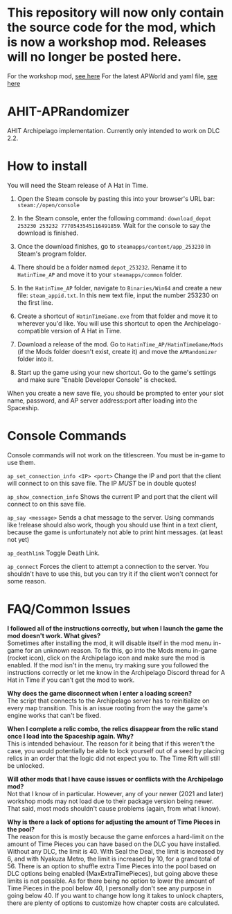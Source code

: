 # This repository will now only contain the source code for the mod, which is now a workshop mod. Releases will no longer be posted here.
For the workshop mod, [see here](https://steamcommunity.com/sharedfiles/filedetails/?id=3026842601)
For the latest APWorld and yaml file, [see here](https://github.com/CookieCat45/Archipelago-ahit/releases)

# AHIT-APRandomizer
AHIT Archipelago implementation. Currently only intended to work on DLC 2.2.

# How to install
You will need the Steam release of A Hat in Time.
  
1. Open the Steam console by pasting this into your browser's URL bar: `steam://open/console`

2. In the Steam console, enter the following command: `download_depot 253230 253232 7770543545116491859`. Wait for the console to say the download is finished.

3. Once the download finishes, go to `steamapps/content/app_253230` in Steam's program folder.

4. There should be a folder named `depot_253232`. Rename it to `HatinTime_AP` and move it to your `steamapps/common` folder.

5. In the `HatinTime_AP` folder, navigate to `Binaries/Win64` and create a new file: `steam_appid.txt`. In this new text file, input the number 253230 on the first line.

6. Create a shortcut of `HatinTimeGame.exe` from that folder and move it to wherever you'd like. You will use this shortcut to open the Archipelago-compatible version of A Hat in Time.

7. Download a release of the mod. Go to `HatinTime_AP/HatinTimeGame/Mods` (if the Mods folder doesn't exist, create it) and move the `APRandomizer` folder into it.

8. Start up the game using your new shortcut. Go to the game's settings and make sure "Enable Developer Console" is checked.

When you create a new save file, you should be prompted to enter your slot name, password, and AP server address:port after loading into the Spaceship.

# Console Commands
Console commands will not work on the titlescreen. You must be in-game to use them.

`ap_set_connection_info <IP> <port>`
Change the IP and port that the client will connect to on this save file. The IP *MUST* be in double quotes!

`ap_show_connection_info`
Shows the current IP and port that the client will connect to on this save file.

`ap_say <message>`
Sends a chat message to the server. Using commands like !release should also work, though you should use !hint in a text client, because the game is unfortunately not able to print hint messages. (at least not yet)

`ap_deathlink`
Toggle Death Link.

`ap_connect`
Forces the client to attempt a connection to the server. You shouldn't have to use this, but you can try it if the client won't connect for some reason.

# FAQ/Common Issues
**I followed all of the instructions correctly, but when I launch the game the mod doesn't work. What gives?**  
Sometimes after installing the mod, it will disable itself in the mod menu in-game for an unknown reason. To fix this, go into the Mods menu in-game (rocket icon), click on the Archipelago icon and make sure the mod is enabled. If the mod isn't in the menu, try making sure you followed the instructions correctly or let me know in the Archipelago Discord thread for A Hat in Time if you can't get the mod to work.


**Why does the game disconnect when I enter a loading screen?**  
The script that connects to the Archipelago server has to reinitialize on every map transition. This is an issue rooting from the way the game's engine works that can't be fixed.


**When I complete a relic combo, the relics disappear from the relic stand once I load into the Spaceship again. Why?**  
This is intended behaviour. The reason for it being that if this weren't the case, you would potentially be able to lock yourself out of a seed by placing relics in an order that the logic did not expect you to. The Time Rift will still be unlocked.


**Will other mods that I have cause issues or conflicts with the Archipelago mod?**  
Not that I know of in particular. However, any of your newer (2021 and later) workshop mods may not load due to their package version being newer. That said, most mods shouldn't cause problems (again, from what I know).


**Why is there a lack of options for adjusting the amount of Time Pieces in the pool?**  
The reason for this is mostly because the game enforces a hard-limit on the amount of Time Pieces you can have based on the DLC you have installed. Without any DLC, the limit is 40. With Seal the Deal, the limit is increased by 6, and with Nyakuza Metro, the limit is increased by 10, for a grand total of 56. There is an option to shuffle extra Time Pieces into the pool based on DLC options being enabled (MaxExtraTimePieces), but going above these limits is not possible. As for there being no option to lower the amount of Time Pieces in the pool below 40, I personally don't see any purpose in going below 40. If you want to change how long it takes to unlock chapters, there are plenty of options to customize how chapter costs are calculated.
